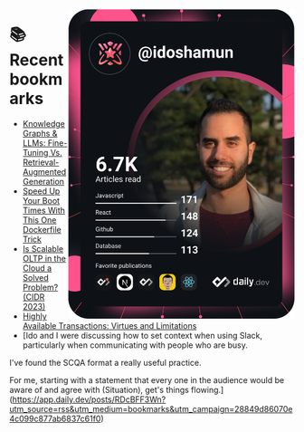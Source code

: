 <a href="https://app.daily.dev/idoshamun"><img src="https://raw.githubusercontent.com/idoshamun/idoshamun/devcard/devcard.svg" align='right' width="400" alt="Ido Shamun's Dev Card"/></a>

# 📚 Recent bookmarks
<!-- BOOKMARKS:START -->
- [Knowledge Graphs &amp; LLMs: Fine-Tuning Vs. Retrieval-Augmented Generation](https://app.daily.dev/posts/XarMFKmii?utm_source=rss&utm_medium=bookmarks&utm_campaign=28849d86070e4c099c877ab6837c61f0)
- [Speed Up Your Boot Times With This One Dockerfile Trick](https://app.daily.dev/posts/PN6k5bZhc?utm_source=rss&utm_medium=bookmarks&utm_campaign=28849d86070e4c099c877ab6837c61f0)
- [Is Scalable OLTP in the Cloud a Solved Problem? &lpar;CIDR 2023&rpar;](https://app.daily.dev/posts/77Wrxz1rf?utm_source=rss&utm_medium=bookmarks&utm_campaign=28849d86070e4c099c877ab6837c61f0)
- [Highly Available Transactions: Virtues and Limitations](https://app.daily.dev/posts/HRyWbD4Sg?utm_source=rss&utm_medium=bookmarks&utm_campaign=28849d86070e4c099c877ab6837c61f0)
- [Ido and I were discussing how to set context when using Slack, particularly when communicating with people who are busy. 

I&#39;ve found the SCQA format a really useful practice. 

For me, starting with a statement that every one in the audience would be aware of and agree with &lpar;Situation&rpar;, get&#39;s things flowing.](https://app.daily.dev/posts/RDcBFF3Wn?utm_source=rss&utm_medium=bookmarks&utm_campaign=28849d86070e4c099c877ab6837c61f0)
<!-- BOOKMARKS:END -->
